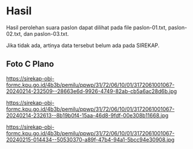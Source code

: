 # Hasil

Hasil perolehan suara paslon dapat dilihat pada file paslon-01.txt, paslon-02.txt, dan paslon-03.txt.

Jika tidak ada, artinya data tersebut belum ada pada SIREKAP.

## Foto C Plano

https://sirekap-obj-formc.kpu.go.id/4b3b/pemilu/ppwp/31/72/06/10/01/3172061001067-20240214-232509--28663e6d-9926-4749-82ab-cb5a6ac28d6b.jpg

https://sirekap-obj-formc.kpu.go.id/4b3b/pemilu/ppwp/31/72/06/10/01/3172061001067-20240214-232613--8b19b0f4-15aa-46d8-9fdf-00e308b11668.jpg

https://sirekap-obj-formc.kpu.go.id/4b3b/pemilu/ppwp/31/72/06/10/01/3172061001067-20240215-014434--50530370-a89f-47b4-94a1-5bcc94e30908.jpg
